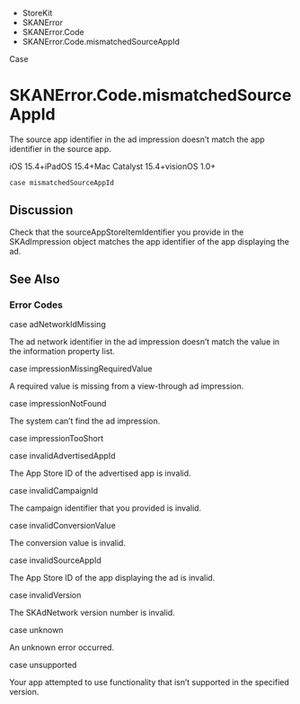 

- StoreKit
- SKANError
- SKANError.Code
-  SKANError.Code.mismatchedSourceAppId 

Case

# SKANError.Code.mismatchedSourceAppId

The source app identifier in the ad impression doesn’t match the app identifier in the source app.

iOS 15.4+iPadOS 15.4+Mac Catalyst 15.4+visionOS 1.0+

``` source
case mismatchedSourceAppId
```

## Discussion

Check that the sourceAppStoreItemIdentifier you provide in the SKAdImpression object matches the app identifier of the app displaying the ad.

## See Also

### Error Codes

case adNetworkIdMissing

The ad network identifier in the ad impression doesn’t match the value in the information property list.

case impressionMissingRequiredValue

A required value is missing from a view-through ad impression.

case impressionNotFound

The system can’t find the ad impression.

case impressionTooShort

case invalidAdvertisedAppId

The App Store ID of the advertised app is invalid.

case invalidCampaignId

The campaign identifier that you provided is invalid.

case invalidConversionValue

The conversion value is invalid.

case invalidSourceAppId

The App Store ID of the app displaying the ad is invalid.

case invalidVersion

The SKAdNetwork version number is invalid.

case unknown

An unknown error occurred.

case unsupported

Your app attempted to use functionality that isn’t supported in the specified version.

